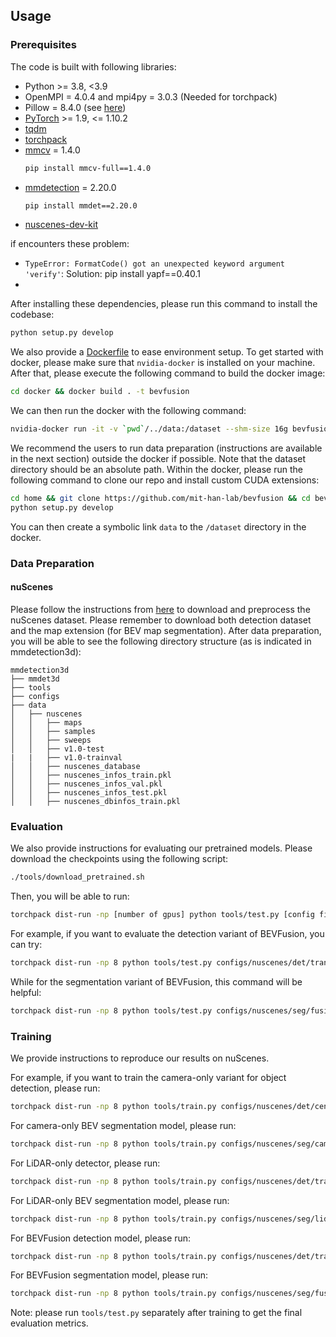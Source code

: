 ## Usage

### Prerequisites

The code is built with following libraries:

- Python >= 3.8, \<3.9
- OpenMPI = 4.0.4 and mpi4py = 3.0.3 (Needed for torchpack)
- Pillow = 8.4.0 (see [here](https://github.com/mit-han-lab/bevfusion/issues/63))
- [PyTorch](https://github.com/pytorch/pytorch) >= 1.9, \<= 1.10.2
- [tqdm](https://github.com/tqdm/tqdm)
- [torchpack](https://github.com/mit-han-lab/torchpack)
- [mmcv](https://github.com/open-mmlab/mmcv) = 1.4.0
  ```bash
  pip install mmcv-full==1.4.0
  ```
- [mmdetection](http://github.com/open-mmlab/mmdetection) = 2.20.0
  ```bash
  pip install mmdet==2.20.0
  ```
- [nuscenes-dev-kit](https://github.com/nutonomy/nuscenes-devkit)

if encounters these problem:
- `TypeError: FormatCode() got an unexpected keyword argument 'verify'`:
  Solution: pip install yapf==0.40.1
- 

After installing these dependencies, please run this command to install the codebase:

```bash
python setup.py develop
```

We also provide a [Dockerfile](docker/Dockerfile) to ease environment setup. To get started with docker, please make sure that `nvidia-docker` is installed on your machine. After that, please execute the following command to build the docker image:

```bash
cd docker && docker build . -t bevfusion
```

We can then run the docker with the following command:

```bash
nvidia-docker run -it -v `pwd`/../data:/dataset --shm-size 16g bevfusion /bin/bash
```

We recommend the users to run data preparation (instructions are available in the next section) outside the docker if possible. Note that the dataset directory should be an absolute path. Within the docker, please run the following command to clone our repo and install custom CUDA extensions:

```bash
cd home && git clone https://github.com/mit-han-lab/bevfusion && cd bevfusion
python setup.py develop
```

You can then create a symbolic link `data` to the `/dataset` directory in the docker.

### Data Preparation

#### nuScenes

Please follow the instructions from [here](https://github.com/open-mmlab/mmdetection3d/blob/master/docs/en/datasets/nuscenes_det.md) to download and preprocess the nuScenes dataset. Please remember to download both detection dataset and the map extension (for BEV map segmentation). After data preparation, you will be able to see the following directory structure (as is indicated in mmdetection3d):

```
mmdetection3d
├── mmdet3d
├── tools
├── configs
├── data
│   ├── nuscenes
│   │   ├── maps
│   │   ├── samples
│   │   ├── sweeps
│   │   ├── v1.0-test
|   |   ├── v1.0-trainval
│   │   ├── nuscenes_database
│   │   ├── nuscenes_infos_train.pkl
│   │   ├── nuscenes_infos_val.pkl
│   │   ├── nuscenes_infos_test.pkl
│   │   ├── nuscenes_dbinfos_train.pkl

```

### Evaluation

We also provide instructions for evaluating our pretrained models. Please download the checkpoints using the following script: 

```bash
./tools/download_pretrained.sh
```

Then, you will be able to run:

```bash
torchpack dist-run -np [number of gpus] python tools/test.py [config file path] pretrained/[checkpoint name].pth --eval [evaluation type]
```

For example, if you want to evaluate the detection variant of BEVFusion, you can try:

```bash
torchpack dist-run -np 8 python tools/test.py configs/nuscenes/det/transfusion/secfpn/camera+lidar/swint_v0p075/convfuser.yaml pretrained/bevfusion-det.pth --eval bbox
```

While for the segmentation variant of BEVFusion, this command will be helpful:

```bash
torchpack dist-run -np 8 python tools/test.py configs/nuscenes/seg/fusion-bev256d2-lss.yaml pretrained/bevfusion-seg.pth --eval map
```

### Training

We provide instructions to reproduce our results on nuScenes.

For example, if you want to train the camera-only variant for object detection, please run:

```bash
torchpack dist-run -np 8 python tools/train.py configs/nuscenes/det/centerhead/lssfpn/camera/256x704/swint/default.yaml --model.encoders.camera.backbone.init_cfg.checkpoint pretrained/swint-nuimages-pretrained.pth
```

For camera-only BEV segmentation model, please run:

```bash
torchpack dist-run -np 8 python tools/train.py configs/nuscenes/seg/camera-bev256d2.yaml --model.encoders.camera.backbone.init_cfg.checkpoint pretrained/swint-nuimages-pretrained.pth
```

For LiDAR-only detector, please run:

```bash
torchpack dist-run -np 8 python tools/train.py configs/nuscenes/det/transfusion/secfpn/lidar/voxelnet_0p075.yaml
```

For LiDAR-only BEV segmentation model, please run:

```bash
torchpack dist-run -np 8 python tools/train.py configs/nuscenes/seg/lidar-centerpoint-bev128.yaml
```

For BEVFusion detection model, please run:
```bash
torchpack dist-run -np 8 python tools/train.py configs/nuscenes/det/transfusion/secfpn/camera+lidar/swint_v0p075/convfuser.yaml --model.encoders.camera.backbone.init_cfg.checkpoint pretrained/swint-nuimages-pretrained.pth --load_from pretrained/lidar-only-det.pth 
```

For BEVFusion segmentation model, please run:
```bash
torchpack dist-run -np 8 python tools/train.py configs/nuscenes/seg/fusion-bev256d2-lss.yaml --model.encoders.camera.backbone.init_cfg.checkpoint pretrained/swint-nuimages-pretrained.pth
```

Note: please run `tools/test.py` separately after training to get the final evaluation metrics.
